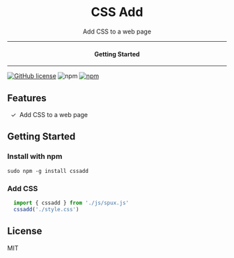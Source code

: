 <div align="center">
  <h1>CSS Add</h1>
</div>

<div align="center">  
Add CSS to a web page
</div>

---

<div align="center">
<h4>Getting Started</h4>
</div>
  
---
  

[![GitHub license](https://img.shields.io/badge/license-MIT-blue.svg)](https://github.com/melvincarvalho/cssadd/blob/gh-pages/LICENSE)
![npm](https://img.shields.io/npm/v/cssadd)
[![npm](https://img.shields.io/npm/dw/cssadd.svg)](https://npmjs.com/package/cssadd)

## Features

&nbsp;&nbsp;✓&nbsp; Add CSS to a web page<br>

## Getting Started
### Install with npm

```
sudo npm -g install cssadd
```

### Add CSS

```JavaScript
  import { cssadd } from './js/spux.js'
  cssadd('./style.css')
```

## License

MIT
